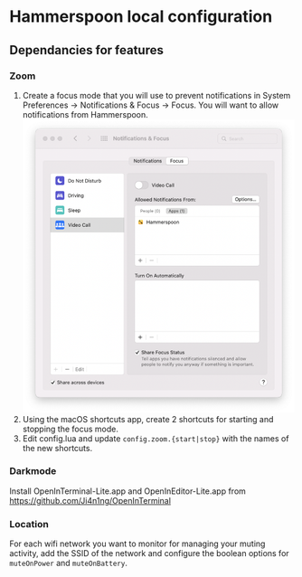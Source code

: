 # Hammerspoon local configuration

## Dependancies for features

### Zoom

1. Create a focus mode that you will use to prevent notifications in System Preferences -> Notifications & Focus -> Focus. You will want to allow notifications from Hammerspoon. ![Example Focus Mode](/docs/images/focus-mode.png)
2. Using the macOS shortcuts app, create 2 shortcuts for starting and stopping the focus mode.
3. Edit config.lua and update `config.zoom.{start|stop}` with the names of the new shortcuts.

### Darkmode

Install OpenInTerminal-Lite.app and OpenInEditor-Lite.app from <https://github.com/Ji4n1ng/OpenInTerminal>

### Location

For each wifi network you want to monitor for managing your muting activity, add the SSID of the network and configure the boolean options for `muteOnPower` and `muteOnBattery`.
